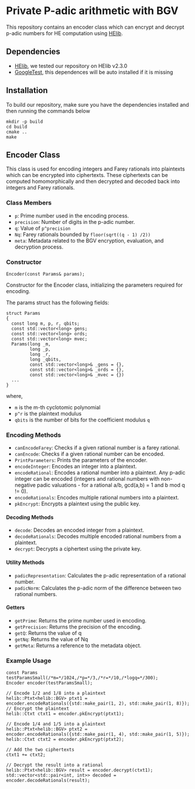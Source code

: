 # Private P-adic arithmetic with BGV

This repository contains an encoder class which can encrypt and decrypt p-adic numbers for HE computation using [HElib](https://github.com/homenc/HElib).

## Dependencies

 - [HElib](https://github.com/homenc/HElib), we tested our repository on HElib v2.3.0
 - [GoogleTest](https://github.com/google/googletest), this dependences will be auto installed if it is missing

## Installation
To build our repository, make sure you have the dependencies installed and then running the commands below

```
mkdir -p build
cd build
cmake ..
make
```

## Encoder Class
This class is used for encoding integers and Farey rationals into plaintexts which can be encrypted into ciphertexts. These ciphertexts can be computed homomorphically and then decrypted and decoded back into integers and Farey rationals.

### Class Members
- `p`: Prime number used in the encoding process.
- `precision`: Number of digits in the p-adic number.
- `q`: Value of `p^precision`
- `Nq`: Farey rationals bounded by `floor(sqrt((q - 1) /2))`
- `meta`: Metadata related to the BGV encryption, evaluation, and decryption process.

### Constructor
```
Encoder(const Params& params);
```

Constructor for the Encoder class, initializing the parameters required for encoding.

The params struct has the following fields:

```
struct Params
{
  const long m, p, r, qbits;
  const std::vector<long> gens;
  const std::vector<long> ords;
  const std::vector<long> mvec;
  Params(long _m,
         long _p,
         long _r,
         long _qbits,
         const std::vector<long>& _gens = {},
         const std::vector<long>& _ords = {},
         const std::vector<long>& _mvec = {}) 
  ...
}
```
where,
- `m` is the m-th cyclotomic polynomial
- `p^r` is the plaintext modulus
- `qbits` is the number of bits for the coefficient modulus `q`

### Encoding Methods
- `canEncodeFarey`: Checks if a given rational number is a farey rational.
- `canEncode`: Checks if a given rational number can be encoded.
- `PrintParameters`: Prints the parameters of the encoder.
- `encodeInteger`: Encodes an integer into a plaintext.
- `encodeRational`: Encodes a rational number into a plaintext. Any p-adic integer can be encoded (integers and rational numbers with non-negative padic valuations - for a rational a/b, gcd(a,b) = 1 and b mod q != 0).
- `encodeRationals`: Encodes multiple rational numbers into a plaintext.
- `pkEncrypt`: Encrypts a plaintext using the public key.

#### Decoding Methods
- `decode`: Decodes an encoded integer from a plaintext.
- `decodeRationals`: Decodes multiple encoded rational numbers from a plaintext.
- `decrypt`: Decrypts a ciphertext using the private key.

#### Utility Methods
- `padicRepresentation`: Calculates the p-adic representation of a rational number.
- `padicNorm`: Calculates the p-adic norm of the difference between two rational numbers.

#### Getters
- `getPrime`: Returns the prime number used in encoding.
- `getPrecision`: Returns the precision of the encoding.
- `getQ`: Returns the value of q
- `getNq`: Returns the value of Nq
- `getMeta`: Returns a reference to the metadata object.

### Example Usage
```
const Params testParamsSmall(/*m=*/1024,/*p=*/3,/*r=*/10,/*logq=*/300);
Encoder encoder(testParamsSmall);

// Encode 1/2 and 1/8 into a plaintext 
helib::Ptxt<helib::BGV> ptxt1 = encoder.encodeRationals({std::make_pair(1, 2), std::make_pair(1, 8)});
// Encrypt the plaintext
helib::Ctxt ctxt1 = encoder.pkEncrypt(ptxt1);

// Encode 1/4 and 1/5 into a plaintext
helib::Ptxt<helib::BGV> ptxt2 = encoder.encodeRationals({std::make_pair(1, 4), std::make_pair(1, 5)});
helib::Ctxt ctxt2 = encoder.pkEncrypt(ptxt2);

// Add the two ciphertexts
ctxt1 += ctxt2;

// Decrypt the result into a rational
helib::Ptxt<helib::BGV> result = encoder.decrypt(ctxt1);
std::vector<std::pair<int, int>> decoded = encoder.decodeRationals(result);
```



